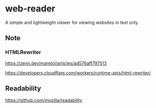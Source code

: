 # web-reader
A simple and lightweight viewer for viewing websites in text only

## Note

### HTMLRewriter

https://zenn.dev/maretol/articles/ad576aff797513

https://developers.cloudflare.com/workers/runtime-apis/html-rewriter/

## Readability

https://github.com/mozilla/readability
